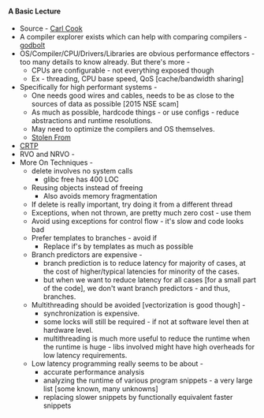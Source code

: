 #### A Basic Lecture
  * Source - [Carl Cook](https://www.youtube.com/watch?v=NH1Tta7purM)
  * A compiler explorer exists which can help with comparing compilers - [godbolt](https://godbolt.org/)
  * OS/Compiler/CPU/Drivers/Libraries are obvious performance effectors - too many details to know already. But there's more -
    - CPUs are configurable - not everything exposed though
    - Ex - threading, CPU base speed, QoS [cache/bandwidth sharing]
  * Specifically for high performant systems -
    - One needs good wires and cables, needs to be as close to the sources of data as possible [2015 NSE scam]
    - As much as possible, hardcode things - or use configs - reduce abstractions and runtime resolutions.
    - May need to optimize the compilers and OS themselves.
    - [Stolen From](https://www.quora.com/C-C++-is-used-in-low-latency-systems-like-finance-for-its-speed-What-are-some-ways-expert-C++-developers-actually-get-this-speed-boost/answer/Eric-Lau-12)
  * [CRTP](https://en.wikipedia.org/wiki/Curiously_recurring_template_pattern)
  * RVO and NRVO -
  * More On Techniques -
    - delete involves no system calls
      - glibc free has 400 LOC
    - Reusing objects instead of freeing
      - Also avoids memory fragmentation
    - If delete is really important, try doing it from a different thread
    - Exceptions, when not thrown, are pretty much zero cost - use them
    - Avoid using exceptions for control flow - it's slow and code looks bad
    - Prefer templates to branches - avoid if
      - Replace if's by templates as much as possible
    - Branch predictors are expensive -
      - branch prediction is to reduce latency for majority of cases, at the cost of higher/typical latencies for minority of the cases.
      - but when we want to reduce latency for all cases [for a small part of the code], we don't want branch predictors - and thus, branches.
    - Multithreading should be avoided [vectorization is good though] -
      - synchronization is expensive.
      - some locks will still be required - if not at software level then at hardware level.
      - multithreading is much more useful to reduce the runtime when the runtime is huge - libs involved might have high overheads for low latency requirements.
    - Low latency programming really seems to be about -
      - accurate performance analysis
      - analyzing the runtime of various program snippets - a very large list [some known, many unknowns]
      - replacing slower snippets by functionally equivalent faster snippets
